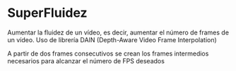 # SuperFluidez
Aumentar la fluidez de un vídeo, es decir, aumentar el número de frames de un vídeo. Uso de librería DAIN (Depth-Aware Video Frame Interpolation)

A partir de dos frames consecutivos se crean los frames intermedios necesarios para alcanzar el número de FPS deseados
